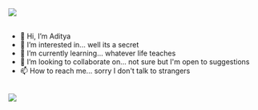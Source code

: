<div><img src="https://c.tenor.com/RvMZMiTblfQAAAAM/oh-hey-oh-hey-there.gif"/></div>
<br/> 
 
- 👋 Hi, I’m Aditya
- 👀 I’m interested in... well its a secret
- 🌱 I’m currently learning... whatever life teaches
- 💞️ I’m looking to collaborate on... not sure but I'm open to suggestions
- 📫 How to reach me... sorry I don't talk to strangers

<br/> 
<div align="center"><img src="https://github-readme-stats.vercel.app/api?username=imAdityaSatya&count_private=true&theme=city_lights&hide_border=true" align="left" /></div>  
<br/> 
 

<!---
imAdityaSatya/imAdityaSatya is a ✨ special ✨ repository because its `README.md` (this file) appears on your GitHub profile.
You can click the Preview link to take a look at your changes.
https://c.tenor.com/RvMZMiTblfQAAAAM/oh-hey-oh-hey-there.gif
--->
